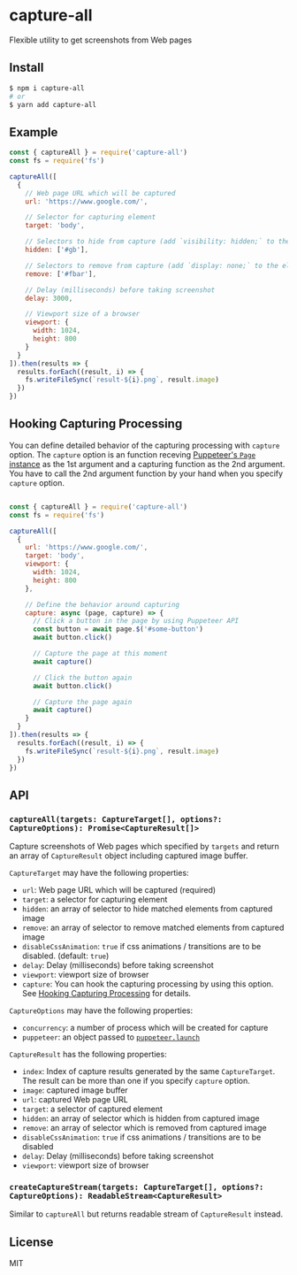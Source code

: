 # capture-all

Flexible utility to get screenshots from Web pages

## Install

```sh
$ npm i capture-all
# or
$ yarn add capture-all
```

## Example

```js
const { captureAll } = require('capture-all')
const fs = require('fs')

captureAll([
  {
    // Web page URL which will be captured
    url: 'https://www.google.com/',

    // Selector for capturing element
    target: 'body',

    // Selectors to hide from capture (add `visibility: hidden;` to the elements)
    hidden: ['#gb'],

    // Selectors to remove from capture (add `display: none;` to the elements)
    remove: ['#fbar'],

    // Delay (milliseconds) before taking screenshot
    delay: 3000,

    // Viewport size of a browser
    viewport: {
      width: 1024,
      height: 800
    }
  }
]).then(results => {
  results.forEach((result, i) => {
    fs.writeFileSync(`result-${i}.png`, result.image)
  })
})
```

## Hooking Capturing Processing

You can define detailed behavior of the capturing processing with `capture` option. The `capture` option is an function receving [Puppeteer's `Page` instance](https://github.com/puppeteer/puppeteer/blob/v5.2.1/docs/api.md#class-page) as the 1st argument and a capturing function as the 2nd argument. You have to call the 2nd argument function by your hand when you specify `capture` option.

```js

const { captureAll } = require('capture-all')
const fs = require('fs')

captureAll([
  {
    url: 'https://www.google.com/',
    target: 'body',
    viewport: {
      width: 1024,
      height: 800
    },

    // Define the behavior around capturing
    capture: async (page, capture) => {
      // Click a button in the page by using Puppeteer API
      const button = await page.$('#some-button')
      await button.click()

      // Capture the page at this moment
      await capture()

      // Click the button again
      await button.click()

      // Capture the page again
      await capture()
    }
  }
]).then(results => {
  results.forEach((result, i) => {
    fs.writeFileSync(`result-${i}.png`, result.image)
  })
})
```

## API

### `captureAll(targets: CaptureTarget[], options?: CaptureOptions): Promise<CaptureResult[]>`

Capture screenshots of Web pages which specified by `targets` and return an array of `CaptureResult` object including captured image buffer.

`CaptureTarget` may have the following properties:

* `url`: Web page URL which will be captured (required)
* `target`: a selector for capturing element
* `hidden`: an array of selector to hide matched elements from captured image
* `remove`: an array of selector to remove matched elements from captured image
* `disableCssAnimation`: `true` if css animations / transitions are to be disabled. (default: `true`)
* `delay`: Delay (milliseconds) before taking screenshot
* `viewport`: viewport size of browser
* `capture`: You can hook the capturing processing by using this option. See [Hooking Capturing Processing](#hooking-capturing-processing) for details.

`CaptureOptions` may have the following properties:

* `concurrency`: a number of process which will be created for capture
* `puppeteer`: an object passed to [`puppeteer.launch`](https://github.com/GoogleChrome/puppeteer/blob/master/docs/api.md#puppeteerlaunchoptions)

`CaptureResult` has the following properties:

* `index`: Index of capture results generated by the same `CaptureTarget`. The result can be more than one if you specify `capture` option.
* `image`: captured image buffer
* `url`: captured Web page URL
* `target`: a selector of captured element
* `hidden`: an array of selector which is hidden from captured image
* `remove`: an array of selector which is removed from captured image
* `disableCssAnimation`: `true` if css animations / transitions are to be disabled
* `delay`: Delay (milliseconds) before taking screenshot
* `viewport`: viewport size of browser

### `createCaptureStream(targets: CaptureTarget[], options?: CaptureOptions): ReadableStream<CaptureResult>`

Similar to `captureAll` but returns readable stream of `CaptureResult` instead.

## License

MIT

